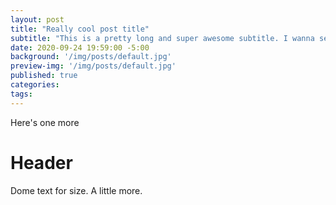 ```yaml
---
layout: post
title: "Really cool post title"
subtitle: "This is a pretty long and super awesome subtitle. I wanna see how the preview image floats next to some longer stuff. How many lines do I need to get it to flow correctly? Probably enough now, but I'll add some more so that I don't have to go back into it. Okay, maybe just a little more."
date: 2020-09-24 19:59:00 -5:00
background: '/img/posts/default.jpg'
preview-img: '/img/posts/default.jpg'
published: true
categories:
tags:
---
```

Here's one more

# Header
Dome text for size. A little more.
